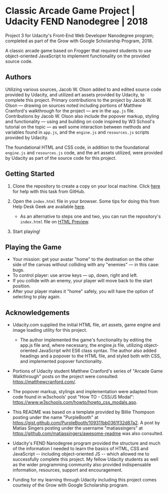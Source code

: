 # Classic Arcade Game Project | Udacity FEND Nanodegree | 2018
Project 3 for Udacity's Front-End Web Developer Nanodegree program; completed as part of the Grow with Google Scholarship Program, 2018.

A classic arcade game based on Frogger that required students to use object-oriented JavaScript to implement functionality on the provided source code.

## Authors

Utilizing various sources, Jacob W. Olson added to and edited source code provided by Udacity, and utilized art assets provided by Udacity, to complete this project. Primary contributions to the project by Jacob W. Olson — drawing on sources noted including portions of Matthew Cranford's walkthrough for the project — are in the `app.js` file. Contributions by Jacob W. Olson also include the popover markup, styling and functionality — using and building on code inspired by W3 School's tutorial on the topic — as well some interaction between methods and variables found in `app.js`, and the `engine.js` and `resources.js` scripts provided by Udacity.

The foundational HTML and CSS code, in addition to the foundational `engine.js` and `resources.js` code, and the art assets utilized, were provided by Udacity as part of the source code for this project.

## Getting Started

1. Clone the repository to create a copy on your local machine. Click [here](https://help.github.com/articles/cloning-a-repository/ "GitHub Help — Clone a Repository") for help with this task from GitHub.

2. Open the `index.html` file in your browser. Some tips for doing this from Help Desk Geek are available [here](https://helpdeskgeek.com/how-to/open-an-html-file-in-google-chrome/ ).

    * As an alternative to steps one and two, you can run the repository's `index.html` file on [HTML Preview](http://htmlpreview.github.io/?https://github.com/jacobwolson/memory_game_project--udacity_fend_nanodegree--grow_with_google_scholarship_program--2018/blob/master/index.html).

3. Start playing!

## Playing the Game

* Your mission: get your avatar "home" to the destination on the other side of the canvas without colliding with any "enemies" — in this case: bugs.
* To control player: use arrow keys — up, down, right and left.
* If you collide with an enemy, your player will move back to the start position.
* After your player makes it "home" safely, you will have the option of selecting to play again.

## Acknowledgements

* Udacity.com supplied the initial HTML file, art assets, game engine and image loading utility for this project.

   * The author implemented the game's functionality by editing the app.js file and, where necessary, the engine.js file, utilizing object-oriented JavaScript wiht ES6 class syntax. The author also added headings and a popover to the HTML file, and styled both with CSS, and implemented popover functionality.

* Portions of Udacity student Matthew Cranford's series of "Arcade Game Walkthrough" posts on the project were consulted: https://matthewcranford.com/.

* The popover markup, stylings and implementation were adapted from code found in w3schools' post "How TO - CSS/JS Modal": https://www.w3schools.com/howto/howto_css_modals.asp.

* This README was based on a template provided by Billie Thompson posting under the name "PurpleBooth" at https://gist.github.com/PurpleBooth/109311bb0361f32d87a2. A post by Matias Singers posting under the username "matiassingers" at https://github.com/matiassingers/awesome-readme was also consulted.

* Udacity's FEND Nanodegree program provided the structure and much of the information I needed to learn the basics of HTML, CSS and JavaScript -- including object-oriented JS -- which allowed me to successfully complete this project. My fellow Udacity students as well as the wider programming community also provided indispensable information, resources, support and encouragement.

* Funding for my learning through Udacity including this project comes courtesy of the Grow with Google Scholarship program.
